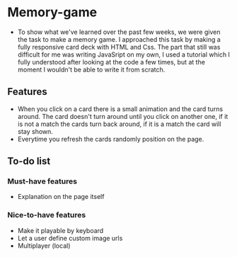 # Memory-game
- To show what we've learned over the past few weeks, we were given the task to make a memory game. I approached this task by making a fully responsive card deck with HTML and Css.
  The part that still was difficult for me was writing JavaSript on my own, I used a tutorial which I fully understood after looking at the code a few times, but at the moment I wouldn't be able to write it from scratch.
  
## Features
- When you click on a card there is a small animation and the card turns around. The card doesn't turn around until you click on another one, if it is not a match the cards turn back around, if it is a match the card will stay shown.
- Everytime you refresh the cards randomly position on the page.


## To-do list

### Must-have features
- Explanation on the page itself

### Nice-to-have features
- Make it playable by keyboard
- Let a user define custom image urls
- Multiplayer (local)








